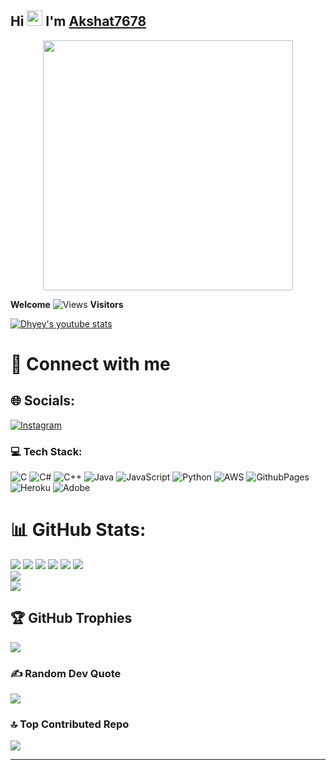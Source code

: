 ## Hi <img src="https://raw.githubusercontent.com/MartinHeinz/MartinHeinz/master/wave.gif" width="25px"> I'm [Akshat7678](https://github.com/XkshaT7678)
 <p align='Middle'><a href='https://t.me/Akki_ThePro'><img src='https://telegra.ph/file/fc45a49e9df3446a3e47d.jpg' width='400"'></a></p>

 **Welcome** ![Views](https://profile-counter.glitch.me/XkshaT7678/count.svg) **Visitors**
 
[![Dhyey's youtube stats](https://youtube-stats-card.vercel.app/api?channelid=UCxNJXtYNaIIQTg3_TBhge2A)](https://www.youtube.com/channel/UCxNJXtYNaIIQTg3_TBhge2A)

# 🔗 Connect with me
## 🌐 Socials:
[![Instagram](https://img.shields.io/badge/Instagram-%23E4405F.svg?logo=Instagram&logoColor=white)](https://instagram.com/@Akki_IzPro) 

### 💻 Tech Stack:
![C](https://img.shields.io/badge/c-%2300599C.svg?style=for-the-badge&logo=c&logoColor=white) ![C#](https://img.shields.io/badge/c%23-%23239120.svg?style=for-the-badge&logo=csharp&logoColor=white) ![C++](https://img.shields.io/badge/c++-%2300599C.svg?style=for-the-badge&logo=c%2B%2B&logoColor=white) ![Java](https://img.shields.io/badge/java-%23ED8B00.svg?style=for-the-badge&logo=openjdk&logoColor=white) ![JavaScript](https://img.shields.io/badge/javascript-%23323330.svg?style=for-the-badge&logo=javascript&logoColor=%23F7DF1E) ![Python](https://img.shields.io/badge/python-3670A0?style=for-the-badge&logo=python&logoColor=ffdd54) ![AWS](https://img.shields.io/badge/AWS-%23FF9900.svg?style=for-the-badge&logo=amazon-aws&logoColor=white) ![GithubPages](https://img.shields.io/badge/github%20pages-121013?style=for-the-badge&logo=github&logoColor=white) ![Heroku](https://img.shields.io/badge/heroku-%23430098.svg?style=for-the-badge&logo=heroku&logoColor=white) ![Adobe](https://img.shields.io/badge/adobe-%23FF0000.svg?style=for-the-badge&logo=adobe&logoColor=white)
# 📊 GitHub Stats:
![](http://github-profile-summary-cards.vercel.app/api/cards/profile-details?username=Xkshat7678&theme=vision_friendly_dark)
![](http://github-profile-summary-cards.vercel.app/api/cards/repos-per-language?username=Xkshat7678&theme=vision_friendly_dark)
![](http://github-profile-summary-cards.vercel.app/api/cards/most-commit-language?username=Xkshat7678&theme=vision_friendly_dark)
![](http://github-profile-summary-cards.vercel.app/api/cards/stats?username=Xkshat7678&theme=vision_friendly_dark)
![](http://github-profile-summary-cards.vercel.app/api/cards/productive-time?username=Xkshat7678&theme=vision_friendly_dark&utcOffset=8)
![](https://github-readme-stats.vercel.app/api?username=XkshaT7678&theme=dark&hide_border=false&include_all_commits=true&count_private=true)<br/>
![](https://github-readme-streak-stats.herokuapp.com/?user=XkshaT7678&theme=dark&hide_border=false)<br/>
![](https://github-readme-stats.vercel.app/api/top-langs/?username=XkshaT7678&theme=dark&hide_border=false&include_all_commits=true&count_private=true&layout=compact)

## 🏆 GitHub Trophies
![](https://github-profile-trophy.vercel.app/?username=XkshaT7678&theme=darkhub&no-frame=false&no-bg=false&margin-w=4)

### ✍️ Random Dev Quote
![](https://quotes-github-readme.vercel.app/api?type=horizontal&theme=radical)

### 🔝 Top Contributed Repo
![](https://github-contributor-stats.vercel.app/api?username=XkshaT7678&limit=5&theme=dark&combine_all_yearly_contributions=true)

---

